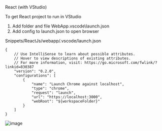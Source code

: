 React (with VStudio)

To get React project to run in VStudio 
1. Add folder and file WebApp\.vscode\launch.json
2. Add config to launch.json to open browser


Snippets/ReactJs/webapp/.vscode/launch.json
```
{
    // Use IntelliSense to learn about possible attributes.
    // Hover to view descriptions of existing attributes.
    // For more information, visit: https://go.microsoft.com/fwlink/?linkid=830387
    "version": "0.2.0",
    "configurations": [
        {
            "name": "Launch Chrome against localhost",
            "type": "chrome",
            "request": "launch",
            "url": "https://localhost:3000",
            "webRoot": "${workspaceFolder}"   
        }
    ]
}
```
![image](https://github.com/RaviRamDhali/programming-procedure/assets/1455413/58525af4-9e8b-4e96-a593-3ce2571f738e)

